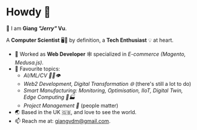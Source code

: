 # Howdy 🤠

👋 I am **Giang _"Jerry"_ Vu**.

A **Computer Scientist** 🖥️🧪 by definition, a **Tech Enthusiast** 💡 at heart.

- 🔭 Worked as **Web Developer** 🕸 specialized in _E-commerce (Magento, Medusa.js)_.
- 🌱 Favourite topics:
  - _AI/ML/CV 🤖🧠👁️_
  - _Web2 Development, Digital Transformation 🌐_ (there's still a lot to do)
  - _Smart Manufacturing: Monitoring, Optimisation, IIoT, Digital Twin, Edge Computing 🔧🏭_
  - _Project Management 💼_ (people matter)
- 🌏 Based in the UK 🇬🇧, and love to see the world.
- 📫 Reach me at: [giangvdm@gmail.com](mailto:giangvdm@gmail.com).
